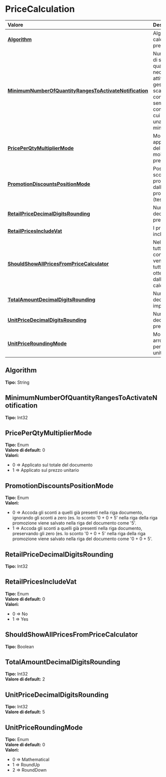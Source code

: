# PriceCalculation

| Valore | Descrizione |
| :--- | :--- |
| [**Algorithm**](pricecalculation.md#algorithm) | Algoritmo per il calcolo dei prezzi |
| [**MinimumNumberOfQuantityRangesToActivateNotification**](pricecalculation.md#minimumnumberofquantityrangestoactivatenotification) | Numero minimo di scaglioni quantità necessari per attivare la gestione degli scaglioni \(e non considerarli semplicemente come articoli di cui è richiesta una quantità minima\) |
| [**PricePerQtyMultiplierMode**](pricecalculation.md#priceperqtymultipliermode) | Modalità di applicazione del moltiplicatore prezzi |
| [**PromotionDiscountsPositionMode**](pricecalculation.md#promotiondiscountspositionmode) | Posizione degli sconti provenienti dalle promozioni \(testata o righe\) |
| [**RetailPriceDecimalDigitsRounding**](pricecalculation.md#retailpricedecimaldigitsrounding) | Numero di cifre decimali nei prezzi retail |
| [**RetailPricesIncludeVat**](pricecalculation.md#retailpricesincludevat) | I prezzi retail includono l'IVA |
| [**ShouldShowAllPricesFromPriceCalculator**](pricecalculation.md#shouldshowallpricesfrompricecalculator) | Nella lista di tutte le condizioni di vendita mostra tutti i prezzi ottenibile dall'algoritmo di calcolo prezzi |
| [**TotalAmountDecimalDigitsRounding**](pricecalculation.md#totalamountdecimaldigitsrounding) | Numero di cifre decimali negli importi totali |
| [**UnitPriceDecimalDigitsRounding**](pricecalculation.md#unitpricedecimaldigitsrounding) | Numero di cifre decimali nei prezzi unitari |
| [**UnitPriceRoundingMode**](pricecalculation.md#unitpriceroundingmode) | Modalità di arrotondamento per i prezzi unitaru |

## Algorithm

**Tipo:** String

## MinimumNumberOfQuantityRangesToActivateNotification

**Tipo:** Int32

## PricePerQtyMultiplierMode

**Tipo:** Enum  
**Valore di default:** 0  
**Valori:**

* 0 =&gt; Applicato sul totale del documento
* 1 =&gt; Applicato sul prezzo unitario

## PromotionDiscountsPositionMode

**Tipo:** Enum  
**Valori:**

* 0 =&gt; Accoda gli sconti a quelli già presenti nella riga documento, ignorando gli sconti a zero \(es. lo sconto '0 + 0 + 5' nella riga della riga promozione viene salvato nella riga del documento come '5'.
* 1 =&gt; Accoda gli sconti a quelli già presenti nella riga documento, preservando gli zero \(es. lo sconto '0 + 0 + 5' nella riga della riga promozione viene salvato nella riga del documento come '0 + 0 + 5'.

## RetailPriceDecimalDigitsRounding

**Tipo:** Int32

## RetailPricesIncludeVat

**Tipo:** Enum  
**Valore di default:** 0  
**Valori:**

* 0 =&gt; No
* 1 =&gt; Yes

## ShouldShowAllPricesFromPriceCalculator

**Tipo:** Boolean

## TotalAmountDecimalDigitsRounding

**Tipo:** Int32  
**Valore di default:** 2

## UnitPriceDecimalDigitsRounding

**Tipo:** Int32  
**Valore di default:** 5

## UnitPriceRoundingMode

**Tipo:** Enum  
**Valore di default:** 0  
**Valori:**

* 0 =&gt; Mathematical
* 1 =&gt; RoundUp
* 2 =&gt; RoundDown
